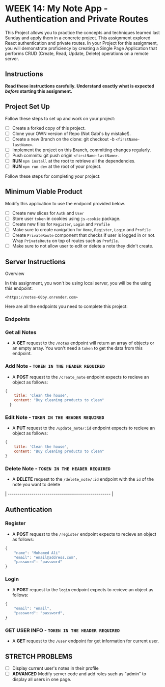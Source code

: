 # WEEK 14: My Note App - Authentication and Private Routes

This Project allows you to practice the concepts and techniques learned last Sunday and apply them in a concrete project. This assignment explored React authentication and private routes. In your Project for this assignment, you will demonstrate proficiency by creating a Single Page Application that performs CRUD (Create, Read, Update, Delete) operations on a remote server.

## Instructions

**Read these instructions carefully. Understand exactly what is expected _before_ starting this assignment.**

## Project Set Up

Follow these steps to set up and work on your project:

- [ ] Create a forked copy of this project.
- [ ] Clone your OWN version of Repo (Not Gabi's by mistake!).
- [ ] Create a new Branch on the clone: git checkout -b `<firstName-lastName>`.
- [ ] Implement the project on this Branch, committing changes regularly.
- [ ] Push commits: git push origin `<firstName-lastName>`.
- [ ] **RUN** `npm install` at the root to retrieve all the dependencies.
- [ ] **RUN** `npm run dev` at the root of your project.

Follow these steps for completing your project:

## Minimum Viable Product

Modify this application to use the endpoint provided below.

- [ ] Create new slices for `Auth` and `User`
- [ ] Store user `token` in cookies using `js-cookie` package.
- [ ] Create new files for `Register`, `Login` and `Profile`
- [ ] Make sure to create navigation for `Home`, `Register`, `Login` and `Profile`
- [ ] Create `PrivateRoute` component that checks if user is logged in or not. Wrap `PrivateRoute` on top of routes such as `Profile`.
- [ ] Make sure to not allow user to edit or delete a note they didn't create.

## Server Instructions

Overview

In this assignment, you won't be using local server, you will be the using this endpoint: 

``<https://notes-60by.onrender.com>``

Here are all the endpoints you need to complete this project:

### Endpoints

### Get all Notes

- A **GET** request to the `/notes` endpoint will return an array of objects or an empty array. You won't need a `token` to get the data from this endpoint.


### Add Note - `TOKEN IN THE HEADER REQUIRED`

- A **POST** request to the `/create_note` endpoint expects to recieve an object as follows:

```javascript
{
    title: 'Clean the house',
    content: "Buy cleaning products to clean"
  }
```

### Edit Note - `TOKEN IN THE HEADER REQUIRED`

- A **PUT** request to the `/update_note/:id` endpoint expects to recieve an object as follows:

```javascript
{
    title: 'Clean the house',
    content: "Buy cleaning products to clean"
}
```

### Delete Note - `TOKEN IN THE HEADER REQUIRED`

- A **DELETE** request to the `/delete_note/:id` endpoint with the `id` of the note you want to delete

| ---------------------------------------------------- |

## Authentication

### Register

- A **POST** request to the `/register` endpoint expects to recieve an object as follows:

```javascript
{
    "name": "Mohamed Ali"
    "email": "email@address.com",
    "password": "password"
}
```

### Login

- A **POST** request to the `login` endpoint expects to recieve an object as follows:

```javascript
{
    "email": "email",
    "password": "password",
}
```

### GET USER INFO  - `TOKEN IN THE HEADER REQUIRED`

- A **GET** request to the `/user` endpoint for get information for current user.

## STRETCH PROBLEMS

- [ ] Display current user's notes in their profile
- [ ] **ADVANCED** Modify server code and add roles such as "admin" to display all users in one page.
